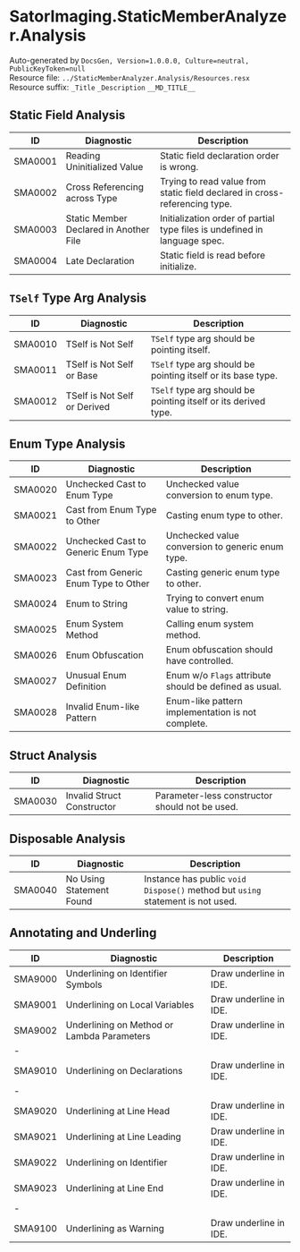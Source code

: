 ﻿# SatorImaging.StaticMemberAnalyzer.Analysis
Auto-generated by `DocsGen, Version=1.0.0.0, Culture=neutral, PublicKeyToken=null`  
Resource file: `../StaticMemberAnalyzer.Analysis/Resources.resx`  
Resource suffix: `_Title` `_Description` `__MD_TITLE__`  

## Static Field Analysis
| ID      | Diagnostic                                 | Description
|---------|--------------------------------------------|-------------
| SMA0001 | Reading Uninitialized Value                | Static field declaration order is wrong.
| SMA0002 | Cross Referencing across Type              | Trying to read value from static field declared in cross-referencing type.
| SMA0003 | Static Member Declared in Another File     | Initialization order of partial type files is undefined in language spec.
| SMA0004 | Late Declaration                           | Static field is read before initialize.

## `TSelf` Type Arg Analysis
| ID      | Diagnostic                                 | Description
|---------|--------------------------------------------|-------------
| SMA0010 | TSelf is Not Self                          | `TSelf` type arg should be pointing itself.
| SMA0011 | TSelf is Not Self or Base                  | `TSelf` type arg should be pointing itself or its base type.
| SMA0012 | TSelf is Not Self or Derived               | `TSelf` type arg should be pointing itself or its derived type.

## Enum Type Analysis
| ID      | Diagnostic                                 | Description
|---------|--------------------------------------------|-------------
| SMA0020 | Unchecked Cast to Enum Type                | Unchecked value conversion to enum type.
| SMA0021 | Cast from Enum Type to Other               | Casting enum type to other.
| SMA0022 | Unchecked Cast to Generic Enum Type        | Unchecked value conversion to generic enum type.
| SMA0023 | Cast from Generic Enum Type to Other       | Casting generic enum type to other.
| SMA0024 | Enum to String                             | Trying to convert enum value to string.
| SMA0025 | Enum System Method                         | Calling enum system method.
| SMA0026 | Enum Obfuscation                           | Enum obfuscation should have controlled.
| SMA0027 | Unusual Enum Definition                    | Enum w/o `Flags` attribute should be defined as usual.
| SMA0028 | Invalid Enum-like Pattern                  | Enum-like pattern implementation is not complete.

## Struct Analysis
| ID      | Diagnostic                                 | Description
|---------|--------------------------------------------|-------------
| SMA0030 | Invalid Struct Constructor                 | Parameter-less constructor should not be used.

## Disposable Analysis
| ID      | Diagnostic                                 | Description
|---------|--------------------------------------------|-------------
| SMA0040 | No Using Statement Found                   | Instance has public `void Dispose()` method but `using` statement is not used.

## Annotating and Underling
| ID      | Diagnostic                                 | Description
|---------|--------------------------------------------|-------------
| SMA9000 | Underlining on Identifier Symbols          | Draw underline in IDE.
| SMA9001 | Underlining on Local Variables             | Draw underline in IDE.
| SMA9002 | Underlining on Method or Lambda Parameters | Draw underline in IDE.
| -
| SMA9010 | Underlining on Declarations                | Draw underline in IDE.
| -
| SMA9020 | Underlining at Line Head                   | Draw underline in IDE.
| SMA9021 | Underlining at Line Leading                | Draw underline in IDE.
| SMA9022 | Underlining on Identifier                  | Draw underline in IDE.
| SMA9023 | Underlining at Line End                    | Draw underline in IDE.
| -
| SMA9100 | Underlining as Warning                     | Draw underline in IDE.
